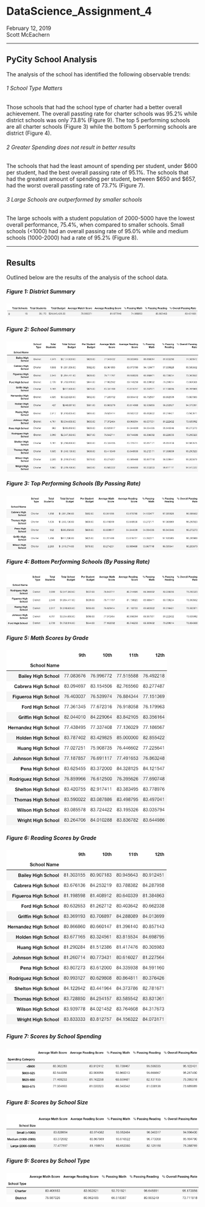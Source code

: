 # DataScience_Assignment_4  
February 12, 2019  
Scott McEachern 

  
---
## PyCity School Analysis  
The analysis of the school has identified the following observable trends:

###### 1 School Type Matters 
Those schools that had the school type of charter had a better overall achievement. The overall passting rate for charter schools was 95.2% while district schools was only 73.8% (Figure 9). The top 5 performing schools are all charter schools (Figure 3) while the bottom 5 performing schools are district (Figure 4).

###### 2 Greater Spending does not result in better results
The schools that had the least amount of spending per student, under $600 per student, had the best overall passing rate of 95.1%.  The schools that had the greatest amount of spending per student, between $650 and $657, had the worst overall passting rate of 73.7% (Figure 7).  

###### 3 Large Schools are outperformed by smaller schools
The large schools with a student population of 2000-5000 have the lowest overall performance, 75.4%, when compared to smaller schools. Small schools (<1000) had an overall passing rate of 95.0% while and medium schools (1000-2000) had a rate of 95.2% (Figure 8).
  
  
---  
## Results  
Outlined below are the results of the analysis of the school data.
  
##### Figure 1: District Summary 
![District Summary](https://github.com/normalfactory/DataScience_Assignment_4/blob/master/Results/DistrictSummary.png)
  
##### Figure 2: School Summary
![School Summary](https://github.com/normalfactory/DataScience_Assignment_4/blob/master/Results/SchoolSummary.png)
  
##### Figure 3: Top Performing Schools (By Passing Rate)  
![Top Performing Schools](https://github.com/normalfactory/DataScience_Assignment_4/blob/master/Results/TopPerformingSchools_ByPassingRate.png)
  
##### Figure 4: Bottom Performing Schools (By Passing Rate)  
![Bottom Performing Schools](https://github.com/normalfactory/DataScience_Assignment_4/blob/master/Results/BottomPerformingSchools_ByPassingRate.png)

##### Figure 5: Math Scores by Grade  
![Math Scores By Grade](https://github.com/normalfactory/DataScience_Assignment_4/blob/master/Results/MathScoresByGrade.png)

##### Figure 6: Reading Scores by Grade
![Reading Scores by Grade](https://github.com/normalfactory/DataScience_Assignment_4/blob/master/Results/ReadingScoresByGrade.png)

##### Figure 7: Scores by School Spending  
![Scores by School Spending](https://github.com/normalfactory/DataScience_Assignment_4/blob/master/Results/ScoresBySchoolSpending.png)

##### Figure 8: Scores by School Size  
![Scores by School Size](https://github.com/normalfactory/DataScience_Assignment_4/blob/master/Results/ScoresBySchoolSize.png)

##### Figure 9: Scores by School Type  
![Scores by School Type](https://github.com/normalfactory/DataScience_Assignment_4/blob/master/Results/ScoresBySchoolType.png)

